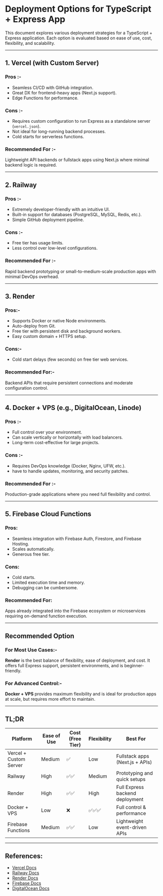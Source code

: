 # Deployment Options for TypeScript + Express App

This document explores various deployment strategies for a TypeScript + Express application. Each option is evaluated based on ease of use, cost, flexibility, and scalability.

---

## 1. Vercel (with Custom Server)

### Pros :-

* Seamless CI/CD with GitHub integration.
* Great DX for frontend-heavy apps (Next.js support).
* Edge Functions for performance.

### Cons :-

* Requires custom configuration to run Express as a standalone server (`vercel.json`).
* Not ideal for long-running backend processes.
* Cold starts for serverless functions.

### Recommended For :-

Lightweight API backends or fullstack apps using Next.js where minimal backend logic is required.

---

## 2. Railway

### Pros  :-

* Extremely developer-friendly with an intuitive UI.
* Built-in support for databases (PostgreSQL, MySQL, Redis, etc.).
* Simple GitHub deployment pipeline.

### Cons  :-

* Free tier has usage limits.
* Less control over low-level configurations.

### Recommended For  :-

Rapid backend prototyping or small-to-medium-scale production apps with minimal DevOps overhead.

---

## 3. Render

### Pros:-

* Supports Docker or native Node environments.
* Auto-deploy from Git.
* Free tier with persistent disk and background workers.
* Easy custom domain + HTTPS setup.

### Cons:-

* Cold start delays (few seconds) on free tier web services.

### Recommended For:-

Backend APIs that require persistent connections and moderate configuration control.

---

## 4. Docker + VPS (e.g., DigitalOcean, Linode)

### Pros  :-

* Full control over your environment.
* Can scale vertically or horizontally with load balancers.
* Long-term cost-effective for large projects.

### Cons :-

* Requires DevOps knowledge (Docker, Nginx, UFW, etc.).
* have to handle updates, monitoring, and security patches.

### Recommended For :-

Production-grade applications where you need full flexibility and control.

---

## 5. Firebase Cloud Functions

### Pros:

* Seamless integration with Firebase Auth, Firestore, and Firebase Hosting.
* Scales automatically.
* Generous free tier.

### Cons:

* Cold starts.
* Limited execution time and memory.
* Debugging can be cumbersome.

### Recommended For:

Apps already integrated into the Firebase ecosystem or microservices requiring on-demand function execution.

---

## Recommended Option

### For Most Use Cases:-

**Render** is the best balance of flexibility, ease of deployment, and cost. It offers full Express support, persistent environments, and is beginner-friendly.

### For Advanced Control:-

**Docker + VPS** provides maximum flexibility and is ideal for production apps at scale, but requires more effort to maintain.

---

## TL;DR

| Platform               | Ease of Use | Cost (Free Tier) | Flexibility | Best For                        |
| ---------------------- | ----------- | ---------------- | ----------- | ------------------------------- |
| Vercel + Custom Server | Medium      | ✅                | Low         | Fullstack apps (Next.js + APIs) |
| Railway                | High        | ✅✅               | Medium      | Prototyping and quick setups    |
| Render                 | High        | ✅✅               | High        | Full Express backend deployment |
| Docker + VPS           | Low         | ❌                | ✅✅✅         | Full control & performance      |
| Firebase Functions     | Medium      | ✅✅               | Low         | Lightweight event-driven APIs   |

---

## References:

* [Vercel Docs](https://vercel.com/docs)
* [Railway Docs](https://docs.railway.app)
* [Render Docs](https://render.com/docs)
* [Firebase Docs](https://firebase.google.com/docs/functions)
* [DigitalOcean Docs](https://docs.digitalocean.com/)
